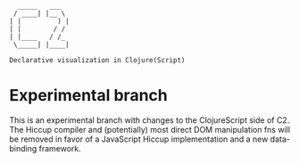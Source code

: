 
      _____   ___  
     / ____| |__ \ 
    | |         ) |
    | |        / / 
    | |____   / /_ 
     \_____| |____|

    Declarative visualization in Clojure(Script)


Experimental branch
===================

This is an experimental branch with changes to the ClojureScript side
of C2. The Hiccup compiler and (potentially) most direct DOM
manipulation fns will be removed in favor of a JavaScript Hiccup
implementation and a new data-binding framework.
